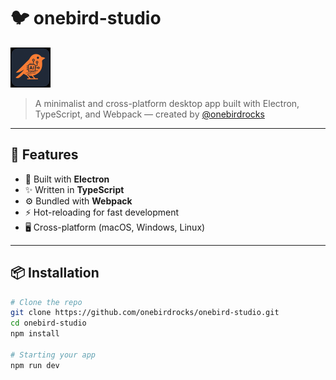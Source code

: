 # 🐦 onebird-studio
<img height="64px" width="64px" src="./resources/onebird-ai.png" />

> A minimalist and cross-platform desktop app built with Electron, TypeScript, and Webpack — created by [@onebirdrocks](https://github.com/onebirdrocks)

---

## 🚀 Features

- 🧠 Built with **Electron**
- ✨ Written in **TypeScript**
- ⚙️ Bundled with **Webpack**
- ⚡ Hot-reloading for fast development
- 🖥️ Cross-platform (macOS, Windows, Linux)

---

## 📦 Installation

```bash
# Clone the repo
git clone https://github.com/onebirdrocks/onebird-studio.git
cd onebird-studio
npm install

# Starting your app
npm run dev


